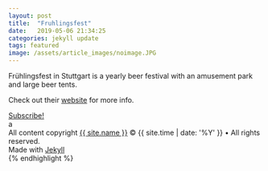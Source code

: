 ```yaml
---
layout: post
title:  "Fruhlingsfest"
date:   2019-05-06 21:34:25
categories: jekyll update
tags: featured
image: /assets/article_images/noimage.JPG
---
```


Frühlingsfest in Stuttgart is a yearly beer festival with an amusement park and large beer tents. 


Check out their [website][fruhlingsfest] for more info. 


<footer class="site-footer">
 <a class="subscribe" href="{{ "/feed.xml" | prepend: site.baseurl }}"> <span class="tooltip"> <i class="fa fa-rss"></i> Subscribe!</span></a>
  <div class="inner">a
   <section class="copyright">All content copyright <a href="mailto:{{ site.email}}">{{ site.name }}</a> &copy; {{ site.time | date: '%Y' }} &bull; All rights reserved.</section>
   <section class="poweredby">Made with <a href="http://jekyllrb.com"> Jekyll</a></section>
  </div>
</footer>
{% endhighlight %}


[fruhlingsfest]:      https://www.stuttgarter-fruehlingsfest.de
